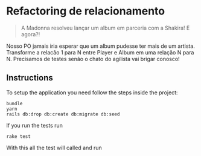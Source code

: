 # Refactoring de relacionamento

> A Madonna resolveu lançar um album em parceria com a Shakira! E agora?!

Nosso PO jamais iria esperar que um album pudesse ter mais de um artista. Transforme a relacão 1 para N entre Player e Album em uma relação N para N. Precisamos de testes senão o chato do agilista vai brigar conosco!

## Instructions

To setup the application you need follow the steps inside the project:

```
bundle
yarn
rails db:drop db:create db:migrate db:seed
```

If you run the tests run

```
rake test
```

With this all the test will called and run
